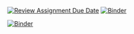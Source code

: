 [![Review Assignment Due Date](https://classroom.github.com/assets/deadline-readme-button-22041afd0340ce965d47ae6ef1cefeee28c7c493a6346c4f15d667ab976d596c.svg)](https://classroom.github.com/a/Kd-qJfrP)
[![Binder](https://mybinder.org/badge_logo.svg)](https://mybinder.org/v2/gh/dm4bem/dm4bem-wbrumbrum/HEAD)

[![Binder](https://mybinder.org/badge_logo.svg)](https://mybinder.org/v2/gh/dm4bem/dm4bem-wbrumbrum.git/HEAD)

